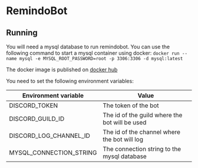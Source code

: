 # RemindoBot

## Running

You will need a mysql database to run remindobot. You can use the following command to start a mysql container using
docker:
```docker run --name mysql -e MYSQL_ROOT_PASSWORD=root -p 3306:3306 -d mysql:latest```

The docker image is published on [docker hub](https://hub.docker.com/repository/docker/kevdadev/remindobot/general)

You need to set the following environment variables:  

| Environment variable    | Value                                          |
|-------------------------|------------------------------------------------|
| DISCORD_TOKEN           | The token of the bot                           |
| DISCORD_GUILD_ID        | The id of the guild where the bot will be used |
| DISCORD_LOG_CHANNEL_ID  | The id of the channel where the bot will log   |
| MYSQL_CONNECTION_STRING | The connection string to the mysql database    |
